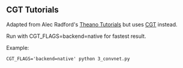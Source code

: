 CGT Tutorials
-------------

Adapted from Alec Radford's [Theano Tutorials](https://github.com/Newmu/Theano-Tutorials/) but uses [CGT](https://github.com/joschu/cgt) instead.

Run with CGT_FLAGS=backend=native for fastest result.

Example:

```
CGT_FLAGS='backend=native' python 3_convnet.py
```

